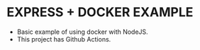 # EXPRESS + DOCKER EXAMPLE

- Basic example of using docker with NodeJS.
- This project has Github Actions.